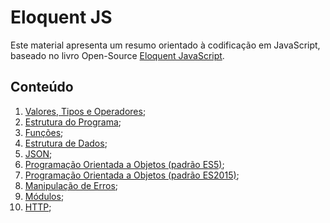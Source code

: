 # Eloquent JS
Este material apresenta um resumo orientado à codificação em JavaScript, baseado no livro Open-Source
[Eloquent JavaScript](http://braziljs.github.io/eloquente-javascript/).

## Conteúdo
1. [Valores, Tipos e Operadores](https://github.com/cristiancmello/eloquent-js/blob/master/valores_tipos_operadores.md);
2. [Estrutura do Programa](https://github.com/cristiancmello/eloquent-js/blob/master/estrutura_do_programa.md);
3. [Funções](https://github.com/cristiancmello/eloquent-js/blob/master/funcoes.md);
4. [Estrutura de Dados](https://github.com/cristiancmello/eloquent-js/blob/master/estrutura_de_dados.md);
5. [JSON](https://github.com/cristiancmello/eloquent-js/blob/master/json.md);
6. [Programação Orientada a Objetos (padrão ES5)](https://github.com/cristiancmello/eloquent-js/blob/master/poo_es5.md);
7. [Programação Orientada a Objetos (padrão ES2015)](https://github.com/cristiancmello/eloquent-js/blob/master/poo_es2015.md);
8. [Manipulação de Erros](https://github.com/cristiancmello/eloquent-js/blob/master/manipulacao_de_erros.md);
9. [Módulos](https://github.com/cristiancmello/eloquent-js/blob/master/modulos.md);
10. [HTTP](https://github.com/cristiancmello/eloquent-js/blob/master/http.md);
